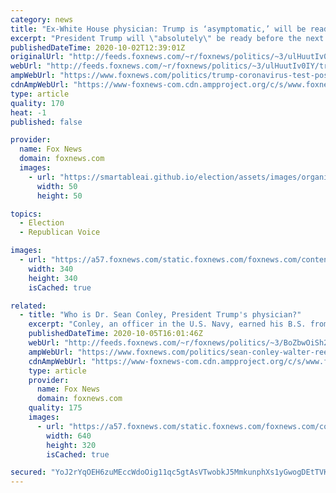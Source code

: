 ```yaml
---
category: news
title: "Ex-White House physician: Trump is ‘asymptomatic,’ will be ready for next debate"
excerpt: "President Trump will \"absolutely\" be ready before the next presidential debate against Joe Biden, his former White House physician tells \"Fox & Friends.\""
publishedDateTime: 2020-10-02T12:39:01Z
originalUrl: "http://feeds.foxnews.com/~r/foxnews/politics/~3/ulHuutIv0IY/trump-coronavirus-test-positive-debate-biden-white-house-physician-dr-ronny-jackson"
webUrl: "http://feeds.foxnews.com/~r/foxnews/politics/~3/ulHuutIv0IY/trump-coronavirus-test-positive-debate-biden-white-house-physician-dr-ronny-jackson"
ampWebUrl: "https://www.foxnews.com/politics/trump-coronavirus-test-positive-debate-biden-white-house-physician-dr-ronny-jackson.amp"
cdnAmpWebUrl: "https://www-foxnews-com.cdn.ampproject.org/c/s/www.foxnews.com/politics/trump-coronavirus-test-positive-debate-biden-white-house-physician-dr-ronny-jackson.amp"
type: article
quality: 170
heat: -1
published: false

provider:
  name: Fox News
  domain: foxnews.com
  images:
    - url: "https://smartableai.github.io/election/assets/images/organizations/foxnews.com-50x50.jpg"
      width: 50
      height: 50

topics:
  - Election
  - Republican Voice

images:
  - url: "https://a57.foxnews.com/static.foxnews.com/foxnews.com/content/uploads/2018/09/340/340/calebparkeheadshot0622182.jpg?ve=1&tl=1"
    width: 340
    height: 340
    isCached: true

related:
  - title: "Who is Dr. Sean Conley, President Trump's physician?"
    excerpt: "Conley, an officer in the U.S. Navy, earned his B.S. from the University of Notre Dame in 2002, according to his LinkedIn. He earned his D.O. from the Philadelphia College of Osteopathic Medicine and is an experienced emergency physician."
    publishedDateTime: 2020-10-05T16:01:46Z
    webUrl: "http://feeds.foxnews.com/~r/foxnews/politics/~3/BoZbwOiSh2M/sean-conley-walter-reed-osteopathic-medicine"
    ampWebUrl: "https://www.foxnews.com/politics/sean-conley-walter-reed-osteopathic-medicine.amp"
    cdnAmpWebUrl: "https://www-foxnews-com.cdn.ampproject.org/c/s/www.foxnews.com/politics/sean-conley-walter-reed-osteopathic-medicine.amp"
    type: article
    provider:
      name: Fox News
      domain: foxnews.com
    quality: 175
    images:
      - url: "https://a57.foxnews.com/static.foxnews.com/foxnews.com/content/uploads/2020/10/640/320/AP20278602412679-1.jpg?ve=1&tl=1"
        width: 640
        height: 320
        isCached: true

secured: "YoJ2rYqOEH6zuMEccWdoOig11qc5gtAsVTwobkJ5MmkunphXs1yGwogDEtTVKHUixI+rI2Ki/jph5dhgnClIrlelVsa03RalfVHZ+RLRgcF/BqTAU4K+P0dKiEdJZNKqA8lh76G4VFKJiuoAIphGeeN0xg/DBfoXgYcekg7h4/xkfFLw8ZN8JpbSbs+VOKKhkYvdMam5uqB0yQcPpZzq67JnUv26u4X1V4Fv4LOnT3nwFupU7xS6wpD7xlvG2Tum2fJI2SH3cGSvhaSdlH2D+cdkxYExDF/xP7qdK5Mob+tgIOeMzsT1/B/xSx9cOi6t5Hf1hb722qe2q42CyWUx4XyvNbpZLOP2xSNZA51nsbc=;7T9msF8yk7nA/+5brxDqpw=="
---
```


